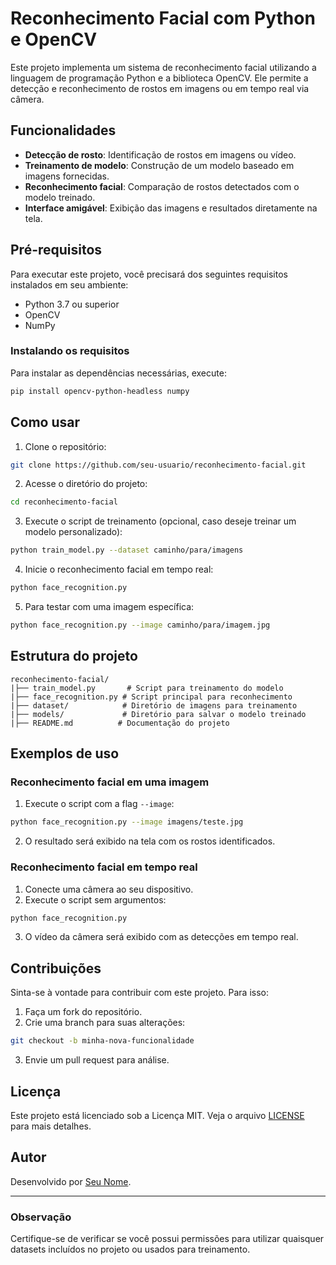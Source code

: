 # Reconhecimento Facial com Python e OpenCV

Este projeto implementa um sistema de reconhecimento facial utilizando a linguagem de programação Python e a biblioteca OpenCV. Ele permite a detecção e reconhecimento de rostos em imagens ou em tempo real via câmera.

## Funcionalidades

- **Detecção de rosto**: Identificação de rostos em imagens ou vídeo.
- **Treinamento de modelo**: Construção de um modelo baseado em imagens fornecidas.
- **Reconhecimento facial**: Comparação de rostos detectados com o modelo treinado.
- **Interface amigável**: Exibição das imagens e resultados diretamente na tela.

## Pré-requisitos

Para executar este projeto, você precisará dos seguintes requisitos instalados em seu ambiente:

- Python 3.7 ou superior
- OpenCV
- NumPy

### Instalando os requisitos

Para instalar as dependências necessárias, execute:

```bash
pip install opencv-python-headless numpy
```

## Como usar

1. Clone o repositório:

```bash
git clone https://github.com/seu-usuario/reconhecimento-facial.git
```

2. Acesse o diretório do projeto:

```bash
cd reconhecimento-facial
```

3. Execute o script de treinamento (opcional, caso deseje treinar um modelo personalizado):

```bash
python train_model.py --dataset caminho/para/imagens
```

4. Inicie o reconhecimento facial em tempo real:

```bash
python face_recognition.py
```

5. Para testar com uma imagem específica:

```bash
python face_recognition.py --image caminho/para/imagem.jpg
```

## Estrutura do projeto

```plaintext
reconhecimento-facial/
|├── train_model.py       # Script para treinamento do modelo
|├── face_recognition.py # Script principal para reconhecimento
|├── dataset/            # Diretório de imagens para treinamento
|├── models/             # Diretório para salvar o modelo treinado
|├── README.md          # Documentação do projeto
```

## Exemplos de uso

### Reconhecimento facial em uma imagem

1. Execute o script com a flag `--image`:

```bash
python face_recognition.py --image imagens/teste.jpg
```

2. O resultado será exibido na tela com os rostos identificados.

### Reconhecimento facial em tempo real

1. Conecte uma câmera ao seu dispositivo.
2. Execute o script sem argumentos:

```bash
python face_recognition.py
```

3. O vídeo da câmera será exibido com as detecções em tempo real.

## Contribuições

Sinta-se à vontade para contribuir com este projeto. Para isso:

1. Faça um fork do repositório.
2. Crie uma branch para suas alterações:

```bash
git checkout -b minha-nova-funcionalidade
```

3. Envie um pull request para análise.

## Licença

Este projeto está licenciado sob a Licença MIT. Veja o arquivo [LICENSE](LICENSE) para mais detalhes.

## Autor

Desenvolvido por [Seu Nome](https://github.com/seu-usuario).

---

### Observação
Certifique-se de verificar se você possui permissões para utilizar quaisquer datasets incluídos no projeto ou usados para treinamento.
